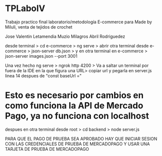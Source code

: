 # TPLaboIV
Trabajo practico final laboratorio/metodología 
E-commerce para Made by Miluli, venta de tejidos de crochet

Jose Valentin Letamendia Muzio
Milagros Abril Rodriguedez

desde terminal >
cd e-commerce >
ng serve >
abrir otra terminal desde e-commerce >
json-server db.json >
y en otra terminal en e-commerce >
json-server images.json --port 3001


Una vez hecho ng serve >
ngrok http 4200 > 
Va a saltar un terminal por fuera de la IDE en la que figura una URL>
copiar url y pegarla en server.js linea 14 despues de "const baseUrl =" 
# Esto es necesario por cambios en como funciona la API de Mercado Pago, ya no funciona con localhost

despues en otra terminal desde root >
cd backend >
node server.js


PARA QUE EL PAGO DE PRUEBA SEA APROBADO HAY QUE INICIAR SESION CON LAS CREDENCIALES DE PRUEBA DE MERCADOPAGO Y USAR UNA TARJETA DE PRUEBA DE MERCADOPAGO
